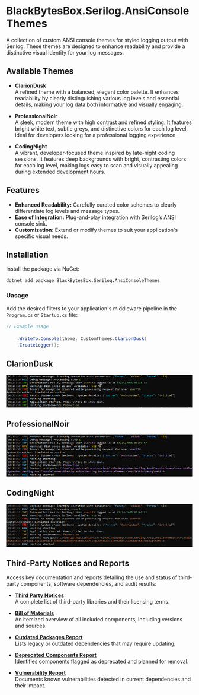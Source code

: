 # BlackBytesBox.Serilog.AnsiConsoleThemes

A collection of custom ANSI console themes for styled logging output with Serilog. These themes are designed to enhance readability and provide a distinctive visual identity for your log messages.

## Available Themes

- **ClarionDusk**  
  A refined theme with a balanced, elegant color palette. It enhances readability by clearly distinguishing various log levels and essential details, making your log data both informative and visually engaging.

- **ProfessionalNoir**  
  A sleek, modern theme with high contrast and refined styling. It features bright white text, subtle greys, and distinctive colors for each log level, ideal for developers looking for a professional logging experience.

- **CodingNight**  
  A vibrant, developer-focused theme inspired by late-night coding sessions. It features deep backgrounds with bright, contrasting colors for each log level, making logs easy to scan and visually appealing during extended development hours.

## Features

- **Enhanced Readability:** Carefully curated color schemes to clearly differentiate log levels and message types.
- **Ease of Integration:** Plug-and-play integration with Serilog’s ANSI console sink.
- **Customization:** Extend or modify themes to suit your application's specific visual needs.

## Installation

Install the package via NuGet:

```shell
dotnet add package BlackBytesBox.Serilog.AnsiConsoleThemes
```

### Uasage

Add the desired filters to your application's middleware pipeline in the `Program.cs` or `Startup.cs` file:

```csharp
// Example usage

    .WriteTo.Console(theme: CustomThemes.ClarionDusk)
    .CreateLogger();
```

## ClarionDusk

![image](https://raw.githubusercontent.com/carsten-riedel/BlackBytesBox.Serilog.AnsiConsoleThemes/refs/heads/main/resources/repository/ClarionDusk.png)

## ProfessionalNoir

![image](https://raw.githubusercontent.com/carsten-riedel/BlackBytesBox.Serilog.AnsiConsoleThemes/refs/heads/main/resources/repository/ProfessionalNoir.png)

## CodingNight

![image](https://raw.githubusercontent.com/carsten-riedel/BlackBytesBox.Serilog.AnsiConsoleThemes/refs/heads/main/resources/repository/CodeingNight.png)



## Third-Party Notices and Reports

Access key documentation and reports detailing the use and status of third-party components, software dependencies, and audit results:

- **[Third Party Notices](https://github.com/carsten-riedel/BlackBytesBox.Serilog.AnsiConsoleThemes/blob/main/docs/production/ReportThirdPartyNotices.txt)**\
  A complete list of third-party libraries and their licensing terms.

- **[Bill of Materials](https://github.com/carsten-riedel/BlackBytesBox.Serilog.AnsiConsoleThemes/blob/main/docs/production/ReportBillOfMaterials.md)**\
  An itemized overview of all included components, including versions and sources.

- **[Outdated Packages Report](https://github.com/carsten-riedel/BlackBytesBox.Serilog.AnsiConsoleThemes/blob/main/docs/production/ReportOutdated.md)**\
  Lists legacy or outdated dependencies that may require updating.

- **[Deprecated Components Report](https://github.com/carsten-riedel/BlackBytesBox.Serilog.AnsiConsoleThemes/blob/main/docs/production/ReportDeprecated.md)**\
  Identifies components flagged as deprecated and planned for removal.

- **[Vulnerability Report](https://github.com/carsten-riedel/BlackBytesBox.Serilog.AnsiConsoleThemes/blob/main/docs/production/ReportVulnerabilities.md)**\
  Documents known vulnerabilities detected in current dependencies and their impact.

